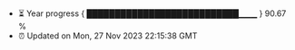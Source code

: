 - ⏳ Year progress { ███████████████████████████▁▁▁ } 90.67 %
- ⏰ Updated on Mon, 27 Nov 2023 22:15:38 GMT

